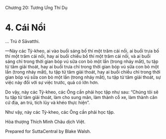  

Chương 20: Tương Ưng Thí Dụ

# 4\. Cái Nồi

… Trú ở Sāvatthi.

—Này các Tỷ-kheo, ai vào buổi sáng bố thí một trăm cái nồi, ai buổi trưa bố thí một trăm cái nồi, hay ai buổi chiều bố thí một trăm cái nồi, và ai buổi sáng chỉ trong thời gian bóp vú sữa con bò một lần (trong nháy mắt), tu tập từ tâm giải thoát, hay ai buổi trưa chỉ trong thời gian bóp vú sữa con bò một lần (trong nháy mắt), tu tập từ tâm giải thoát, hay ai buổi chiều chỉ trong thời gian bóp vú sữa con bò một lần (trong nháy mắt), tu tập từ tâm giải thoát, sự việc này đối với sự việc trước, quả có lớn hơn.

Do vậy, này các Tỷ-kheo, các Ông cần phải học tập như sau: “Chúng tôi sẽ tu tập từ tâm giải thoát, làm cho sung mãn, làm thành cỗ xe, làm thành căn cứ địa, an trú, tích lũy và khéo thực hiện”.

Như vậy, này các Tỷ-kheo, các Ông cần phải học tập.

Hòa thượng Thích Minh Châu dịch Việt.

Prepared for SuttaCentral by Blake Walsh.